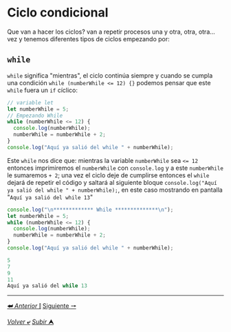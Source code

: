 # Ciclo condicional

Que van a hacer los ciclos? van a repetir procesos una y otra, otra, otra... vez y tenemos diferentes tipos de ciclos empezando por:

## **`while`**

`while` significa "mientras", el ciclo continúa siempre y cuando se cumpla una condición ``while (numberWhile <= 12) {}`` podemos pensar que este `while` fuera un `if` cíclico:
~~~js
// variable let
let numberWhile = 5;
// Empezando While
while (numberWhile <= 12) {
  console.log(numberWhile);
  numberWhile = numberWhile + 2;
}
console.log("Aquí ya salió del while " + numberWhile);
~~~

Este ``while`` nos dice que: mientras la variable `numberWhile` sea `<= 12` entonces imprimiremos el `numberWhile` con `console.log` y a este `numberWhile` le sumaremos `+ 2`; una vez el ciclo deje de cumplirse entonces el `while` dejará de repetir el código y saltará al siguiente bloque `console.log("Aquí ya salió del while " + numberWhile);`, en este caso mostrando en pantalla "`Aquí ya salió del while 13`"

~~~js
console.log("\n************* While **************\n");
let numberWhile = 5;
while (numberWhile <= 12) {
  console.log(numberWhile);
  numberWhile = numberWhile + 2;
}
console.log("Aquí ya salió del while " + numberWhile);

5
7
9
11
Aquí ya salió del while 13
~~~

---

[**&#11176;** *Anterior* &#11007;](/JavaScript/TeoriaJS/010_flujoCondicional.md "Flujo condicional") 
[Siguiente **&#129042;**](/JavaScript/TeoriaJS/012_cicloDeIteracionMinimo.md "Ciclo condicional de una iteración mínimo")

[*Volver* **&ldca;**](/JavaScript/TeoriaJS/README.md "Regresar a página Principal") 
[*Subir* **&#11165;**](# "Ir al título")